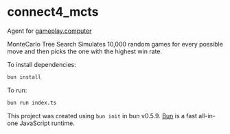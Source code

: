 # connect4_mcts

Agent for [gameplay.computer](https://gameplay.computer)

MonteCarlo Tree Search Simulates 10,000 random games for every possible move and then picks the one with the highest win rate.

To install dependencies:

```bash
bun install
```

To run:

```bash
bun run index.ts
```

This project was created using `bun init` in bun v0.5.9. [Bun](https://bun.sh) is a fast all-in-one JavaScript runtime.

